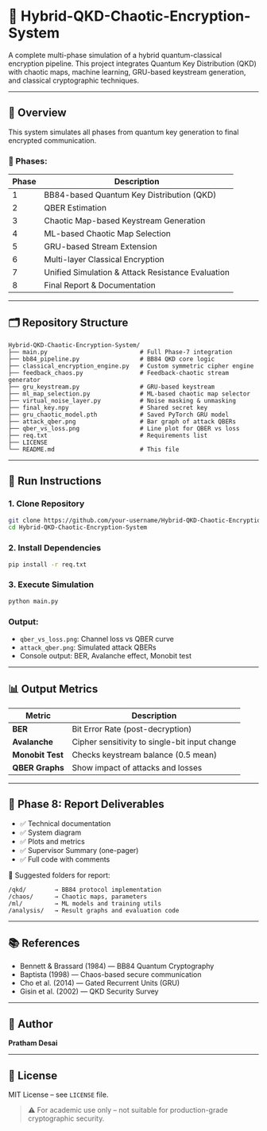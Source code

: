 # 🔐 Hybrid-QKD-Chaotic-Encryption-System
A complete multi-phase simulation of a hybrid quantum-classical encryption pipeline. This project integrates Quantum Key Distribution (QKD) with chaotic maps, machine learning, GRU-based keystream generation, and classical cryptographic techniques.

---

## 📌 Overview
This system simulates all phases from quantum key generation to final encrypted communication.

### 🧩 Phases:
| Phase | Description                                      |
|-------|--------------------------------------------------|
| 1     | BB84-based Quantum Key Distribution (QKD)        |
| 2     | QBER Estimation                                  |
| 3     | Chaotic Map-based Keystream Generation           |
| 4     | ML-based Chaotic Map Selection                   |
| 5     | GRU-based Stream Extension                       |
| 6     | Multi-layer Classical Encryption                 |
| 7     | Unified Simulation & Attack Resistance Evaluation|
| 8     | Final Report & Documentation                     |

---

## 🗂️ Repository Structure
```
Hybrid-QKD-Chaotic-Encryption-System/
├── main.py                          # Full Phase-7 integration
├── bb84_pipeline.py                 # BB84 QKD core logic
├── classical_encryption_engine.py   # Custom symmetric cipher engine
├── feedback_chaos.py                # Feedback-chaotic stream generator
├── gru_keystream.py                 # GRU-based keystream
├── ml_map_selection.py              # ML-based chaotic map selector
├── virtual_noise_layer.py           # Noise masking & unmasking
├── final_key.npy                    # Shared secret key
├── gru_chaotic_model.pth            # Saved PyTorch GRU model
├── attack_qber.png                  # Bar graph of attack QBERs
├── qber_vs_loss.png                 # Line plot for QBER vs loss
├── req.txt                          # Requirements list
├── LICENSE
└── README.md                        # This file
```

---

## 🚀 Run Instructions

### 1. Clone Repository
```bash
git clone https://github.com/your-username/Hybrid-QKD-Chaotic-Encryption-System.git
cd Hybrid-QKD-Chaotic-Encryption-System
```

### 2. Install Dependencies
```bash
pip install -r req.txt
```

### 3. Execute Simulation
```bash
python main.py
```

### Output:
* `qber_vs_loss.png`: Channel loss vs QBER curve
* `attack_qber.png`: Simulated attack QBERs
* Console output: BER, Avalanche effect, Monobit test

---

## 📊 Output Metrics
| Metric           | Description                                   |
| ---------------- | --------------------------------------------- |
| **BER**          | Bit Error Rate (post-decryption)              |
| **Avalanche**    | Cipher sensitivity to single-bit input change |
| **Monobit Test** | Checks keystream balance (0.5 mean)           |
| **QBER Graphs**  | Show impact of attacks and losses             |

---

## 📒 Phase 8: Report Deliverables
* ✅ Technical documentation
* ✅ System diagram
* ✅ Plots and metrics
* ✅ Supervisor Summary (one-pager)
* ✅ Full code with comments

📁 Suggested folders for report:
```
/qkd/        → BB84 protocol implementation  
/chaos/      → Chaotic maps, parameters  
/ml/         → ML models and training utils  
/analysis/   → Result graphs and evaluation code  
```

---

## 📚 References
* Bennett & Brassard (1984) — BB84 Quantum Cryptography
* Baptista (1998) — Chaos-based secure communication
* Cho et al. (2014) — Gated Recurrent Units (GRU)
* Gisin et al. (2002) — QKD Security Survey

---

## 👤 Author
**Pratham Desai**

---

## 📜 License
MIT License – see `LICENSE` file.

> ⚠️ For academic use only – not suitable for production-grade cryptographic security.
